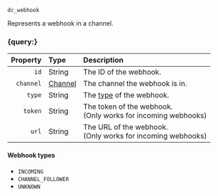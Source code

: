 `dc_webhook`

Represents a webhook in a channel.


### {query:}

|  Property | Type                          | Description                                                     |
|----------:|:------------------------------|:----------------------------------------------------------------|
|      `id` | String                        | The ID of the webhook.                                          |
| `channel` | [Channel](/values/channel.md) | The channel the webhook is in.                                  |
|    `type` | String                        | The [type](#webhook-types) of the webhook.                      |
|   `token` | String                        | The token of the webhook.<br>(Only works for incoming webhooks) |
|     `url` | String                        | The URL of the webhook.<br>(Only works for incoming webhooks)   |

#### Webhook types

* `INCOMING`
* `CHANNEL_FOLLOWER`
* `UNKNOWN`